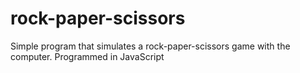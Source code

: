 # rock-paper-scissors

Simple program that simulates a rock-paper-scissors game with the computer.
Programmed in JavaScript